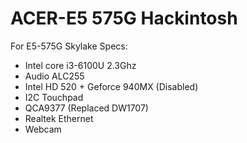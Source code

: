 # ACER-E5 575G Hackintosh 
For E5-575G Skylake
Specs:
- Intel core i3-6100U 2.3Ghz
- Audio ALC255
- Intel HD 520 + Geforce 940MX (Disabled)
- I2C Touchpad
- QCA9377 (Replaced DW1707)
- Realtek Ethernet 
- Webcam
